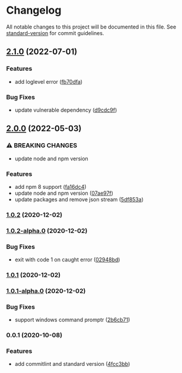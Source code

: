 # Changelog

All notable changes to this project will be documented in this file. See [standard-version](https://github.com/conventional-changelog/standard-version) for commit guidelines.

## [2.1.0](https://github.com/team-supercharge/audit-ci-wrapper/compare/v2.0.0...v2.1.0) (2022-07-01)


### Features

* add loglevel error ([fb70dfa](https://github.com/team-supercharge/audit-ci-wrapper/commit/fb70dfaa054e00e487cf3e343d20bbc98ea5f67b))


### Bug Fixes

* update vulnerable dependency ([d9cdc9f](https://github.com/team-supercharge/audit-ci-wrapper/commit/d9cdc9f6c7f0f2dd1a0d4278962995cf2831a3a3))

## [2.0.0](https://github.com/team-supercharge/audit-ci-wrapper/compare/v1.0.2...v2.0.0) (2022-05-03)


### ⚠ BREAKING CHANGES

* update node and npm version

### Features

* add npm 8 support ([fa16dc4](https://github.com/team-supercharge/audit-ci-wrapper/commit/fa16dc429e6ba6cb954136111f741c84b21227f1))
* update node and npm version ([07ae97f](https://github.com/team-supercharge/audit-ci-wrapper/commit/07ae97f83bf52e5a628a1c4fbccb41b56bf7a1a3))
* update packages and remove json stream ([5df853a](https://github.com/team-supercharge/audit-ci-wrapper/commit/5df853ad85ca74a232cffcace3017132f52d6d2c))

### [1.0.2](https://github.com/team-supercharge/audit-ci-wrapper/compare/v1.0.2-alpha.0...v1.0.2) (2020-12-02)

### [1.0.2-alpha.0](https://github.com/team-supercharge/audit-ci-wrapper/compare/v1.0.1...v1.0.2-alpha.0) (2020-12-02)


### Bug Fixes

* exit with code 1 on caught error ([02948bd](https://github.com/team-supercharge/audit-ci-wrapper/commit/02948bd4cbd809bbde9059264dabb0aa93be42dd))

### [1.0.1](https://github.com/team-supercharge/audit-ci-wrapper/compare/v1.0.1-alpha.0...v1.0.1) (2020-12-02)

### [1.0.1-alpha.0](https://github.com/team-supercharge/audit-ci-wrapper/compare/v0.0.1...v1.0.1-alpha.0) (2020-12-02)


### Bug Fixes

* support windows command promptr ([2b6cb71](https://github.com/team-supercharge/audit-ci-wrapper/commit/2b6cb71c184c1ac09d8c2d78a88072f447b26159))

### 0.0.1 (2020-10-08)


### Features

* add commitlint and standard version ([4fcc3bb](https://github.com/team-supercharge/audit-ci-wrapper/commit/4fcc3bb2a05207b2df45be20a4c7cf6f16c41649))
